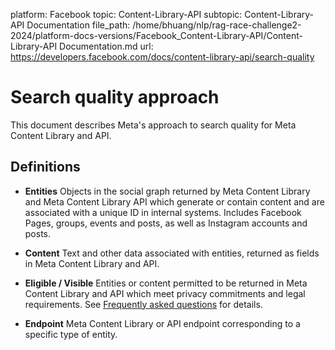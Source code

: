 platform: Facebook
topic: Content-Library-API
subtopic: Content-Library-API Documentation
file_path: /home/bhuang/nlp/rag-race-challenge2-2024/platform-docs-versions/Facebook_Content-Library-API/Content-Library-API Documentation.md
url: https://developers.facebook.com/docs/content-library-api/search-quality

# Search quality approach

This document describes Meta's approach to search quality for Meta Content Library and API.

## Definitions

* **Entities** Objects in the social graph returned by Meta Content Library and Meta Content Library API which generate or contain content and are associated with a unique ID in internal systems. Includes Facebook Pages, groups, events and posts, as well as Instagram accounts and posts.
    
* **Content** Text and other data associated with entities, returned as fields in Meta Content Library and API.
    
* **Eligible / Visible** Entities or content permitted to be returned in Meta Content Library and API which meet privacy commitments and legal requirements. See [Frequently asked questions](https://developers.facebook.com/docs/content-library-api/disclosures) for details.
    
* **Endpoint** Meta Content Library or API endpoint corresponding to a specific type of entity.